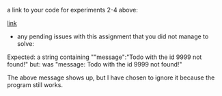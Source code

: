 a link to your code for experiments 2-4 above:

[link](https://github.com/h586613/dat250-spring-counters-todos)

* any pending issues with this assignment that you did not manage to solve:

Expected: a string containing "\"message\":\"Todo with the id 9999 not found!"
     but: was "message: Todo with the id 9999 not found!"

The above message shows up, but I have chosen to ignore it because the program still works.


